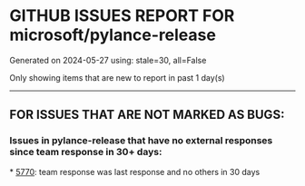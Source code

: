 
# GITHUB ISSUES REPORT FOR microsoft/pylance-release


Generated on 2024-05-27 using: stale=30, all=False


Only showing items that are new to report in past 1 day(s)


---

## FOR ISSUES THAT ARE NOT MARKED AS BUGS:


### Issues in pylance-release that have no external responses since team response in 30+ days:


\* [5770](https://github.com/microsoft/pylance-release/issues/5770 "Offer jedi users to switch to pylance (if they have pylance installed)"): team response was last response and no others in 30 days
